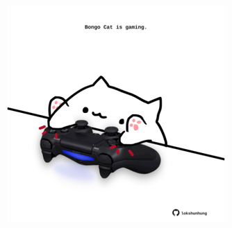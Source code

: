 <!-- built at 26/01/2021, 02:20:10 UTC -->
<p align="center">
  <img width="500" height="500" src="./ReadmeImage.svg">
</p>
